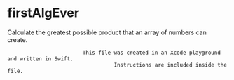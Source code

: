 # firstAlgEver
Calculate the greatest possible product that an array of numbers can create.






                            This file was created in an Xcode playground and written in Swift.
                                      Instructions are included inside the file.

